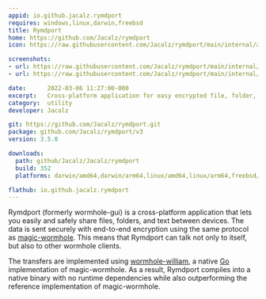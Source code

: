 ```yaml
---
appid: io.github.jacalz.rymdport
requires: windows,linux,darwin,freebsd
title: Rymdport
home: https://github.com/Jacalz/rymdport
icon: https://raw.githubusercontent.com/Jacalz/rymdport/main/internal/assets/icons/icon-512.png

screenshots:
- url: https://raw.githubusercontent.com/Jacalz/rymdport/main/internal/assets/screenshot1.png
- url: https://raw.githubusercontent.com/Jacalz/rymdport/main/internal/assets/screenshot2.png

date:      2022-03-06 11:27:00-000
excerpt:   Cross-platform application for easy encrypted file, folder, and text sharing between devices.
category:  utility
developer: Jacalz

git: https://github.com/Jacalz/rymdport.git
package: github.com/Jacalz/rymdport/v3
version: 3.5.0

downloads:
  path: github/Jacalz/Jacalz/rymdport
  build: 352
  platforms: darwin/amd64,darwin/arm64,linux/amd64,linux/arm64,freebsd/amd64,freebsd/arm64,windows/amd64

flathub: io.github.jacalz.rymdport
---
```


Rymdport (formerly wormhole-gui) is a cross-platform application that lets you easily and safely share files, folders, and text between devices.
The data is sent securely with end-to-end encryption using the same protocol as [magic-wormhole](https://github.com/magic-wormhole/magic-wormhole). This means that Rymdport can talk not only to itself, but also to other wormhole clients.

The transfers are implemented using [wormhole-william](https://github.com/psanford/wormhole-william), a native [Go](https://go.dev/) implementation of magic-wormhole. As a result, Rymdport compiles into a native binary with no runtime dependencies while also outperforming the reference implementation of magic-wormhole.

